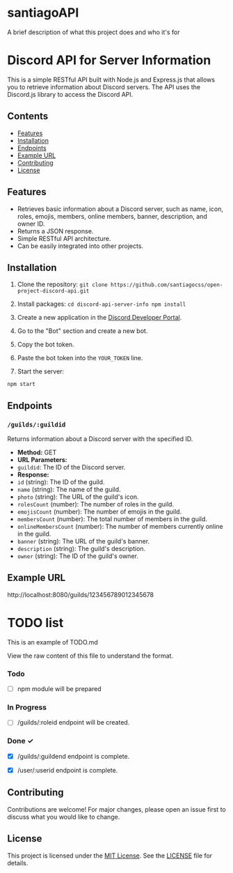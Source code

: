 
# santiagoAPI

A brief description of what this project does and who it's for

# Discord API for Server Information

This is a simple RESTful API built with Node.js and Express.js that allows you to retrieve information about Discord servers. The API uses the Discord.js library to access the Discord API.

## Contents

- [Features](#features)
- [Installation](#installation)
- [Endpoints](#endpoints)
- [Example URL](#example-url)
- [Contributing](#contributing)
- [License](#license)

## Features

- Retrieves basic information about a Discord server, such as name, icon, roles, emojis, members, online members, banner, description, and owner ID.
- Returns a JSON response.
- Simple RESTful API architecture.
- Can be easily integrated into other projects.

## Installation

1. Clone the repository: ```git clone https://github.com/santiagocss/open-project-discord-api.git```
2. Install packages:
`cd discord-api-server-info
npm install`


3. Create a new application in the [Discord Developer Portal](https://discord.com/developers/applications).
4. Go to the "Bot" section and create a new bot.
5. Copy the bot token.
6. Paste the bot token into the `YOUR_TOKEN` line.
7. Start the server:

```npm start```

## Endpoints

### `/guilds/:guildid`

Returns information about a Discord server with the specified ID.

- **Method:** GET
- **URL Parameters:**
- `guildid`: The ID of the Discord server.
- **Response:**
- `id` (string): The ID of the guild.
- `name` (string): The name of the guild.
- `photo` (string): The URL of the guild's icon.
- `rolesCount` (number): The number of roles in the guild.
- `emojisCount` (number): The number of emojis in the guild.
- `membersCount` (number): The total number of members in the guild.
- `onlineMembersCount` (number): The number of members currently online in the guild.
- `banner` (string): The URL of the guild's banner.
- `description` (string): The guild's description.
- `owner` (string): The ID of the guild's owner.

## Example URL

http://localhost:8080/guilds/123456789012345678

# TODO list

This is an example of TODO.md

View the raw content of this file to understand the format.

### Todo

- [ ] npm module will be prepared

### In Progress

- [ ] /guilds/:roleid endpoint will be created.

### Done ✓

- [x] /guilds/:guildend endpoint is complete.
- [x] /user/:userid endpoint is complete.


## Contributing

Contributions are welcome! For major changes, please open an issue first to discuss what you would like to change.

## License

This project is licensed under the [MIT License](https://opensource.org/licenses/MIT). See the [LICENSE](LICENSE) file for details.
